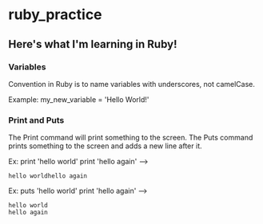 # ruby_practice

## Here's what I'm learning in Ruby!

### Variables
Convention in Ruby is to name variables with underscores, not camelCase. 

Example: my_new_variable = 'Hello World!'

### Print and Puts
The Print command will print something to the screen.
The Puts command prints something to the screen and adds a new line after it.

Ex: print 'hello world'
    print 'hello again' --> 

    hello worldhello again

Ex: puts 'hello world' 
    print 'hello again' -->

    hello world
    hello again 